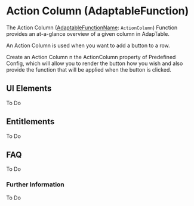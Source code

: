# Action Column (AdaptableFunction)

The Action Column ([AdaptableFunctionName](https://api.adaptabletools.com/modules/_src_predefinedconfig_common_types_.html#adaptablefunctionname): `ActionColumn`) Function provides an at-a-glance overview of a given column in AdapTable.  

An Action Column is used when you want to add a button to a row.

Create an Action Column n the ActionColumn property of Predefined Config, which will allow you to render the button how you wish and also provide the function that will be applied when the button is clicked.

## UI Elements
To Do

## Entitlements
To Do

## FAQ

To Do

### Further Information

To Do

